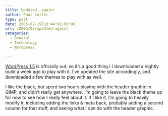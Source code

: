 ```yaml
---
title: Updated, again!
author: Paul Cutler
type: post
date: 2005-02-19T19:44:01+00:00
url: /2005/02/updated-again/
categories:
  - General
  - Technology
  - Wordpress

---
```

[WordPress 1.5][1] is officially out, so it&#8217;s a good thing I I downloaded a nightly build a week ago to play with it. I&#8217;ve updated the site accordingly, and downloaded a few themes to play with as well.

I like the black, but spent two hours playing with the header graphic in GIMP, and didn&#8217;t really get anywhere. I&#8217;m going to leave the black theme up for now to see how I really feel about it. If I like it, I&#8217;m going to heavily modify it, including adding the links & meta back, probably adding a second column for that stuff, and seeing what I can do with the header graphic.

 [1]: http://www.wordpress.org
